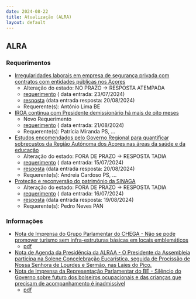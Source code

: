 ```yaml
---
date: 2024-08-22
title: Atualização (ALRA)
layout: default
---
```

## ALRA

### Requerimentos

* [Irregularidades laborais em empresa de segurança privada com contratos com entidades públicas nos Açores](http://base.alra.pt:82/4DACTION/w_pesquisa_registo/4/8419)
  * Alteração do estado: NO PRAZO → RESPOSTA ATEMPADA
  * [requerimento](http://base.alra.pt:82/Doc_Req/XIIIreque100.pdf) ( data entrada: 23/07/2024)
  * [resposta](http://base.alra.pt:82/Doc_Req/XIIIrequeresp100.pdf) (data entrada resposta: 20/08/2024)
  * Requerente(s): António Lima BE
* [IROA continua com Presidente demissionário há mais de oito meses](http://base.alra.pt:82/4DACTION/w_pesquisa_registo/4/8471)
  * Novo Requerimento
  * [requerimento](http://base.alra.pt:82/Doc_Req/XIIIreque127.pdf) ( data entrada: 21/08/2024)
  * Requerente(s): Patrícia Miranda PS, ...
* [Estudos encomendados pelo Governo Regional para quantificar sobrecustos da Região Autónoma dos Açores nas áreas da saúde e da educação](http://base.alra.pt:82/4DACTION/w_pesquisa_registo/4/8396)
  * Alteração do estado: FORA DE PRAZO → RESPOSTA TADIA
  * [requerimento](http://base.alra.pt:82/Doc_Req/XIIIreque86.pdf) ( data entrada: 15/07/2024)
  * [resposta](http://base.alra.pt:82/Doc_Req/XIIIrequeresp86.pdf) (data entrada resposta: 20/08/2024)
  * Requerente(s): Andreia Cardoso PS, ...
* [Proteção e reconversão do património da SINAGA](http://base.alra.pt:82/4DACTION/w_pesquisa_registo/4/8400)
  * Alteração do estado: FORA DE PRAZO → RESPOSTA TADIA
  * [requerimento](http://base.alra.pt:82/Doc_Req/XIIIreque88.pdf) ( data entrada: 16/07/2024)
  * [resposta](http://base.alra.pt:82/Doc_Req/XIIIrequeresp88.pdf) (data entrada resposta: 19/08/2024)
  * Requerente(s): Pedro Neves PAN

### Informações

* [Nota de Imprensa do Grupo Parlamentar do CHEGA - Não se pode promover turismo sem infra-estruturas básicas em locais emblemáticos](http://base.alra.pt:82/4DACTION/w_pesquisa_registo/8/20097)
  * [pdf](http://base.alra.pt:82/Doc_Noticias/NI20097.pdf)
* [Nota de Agenda da Presidência da ALRAA - O Presidente da Assembleia participa na Solene Concelebração Eucarística, seguida de Procissão de Nossa Senhora de Lourdes e Sermão, nas Lajes do Pico.](http://base.alra.pt:82/4DACTION/w_pesquisa_registo/8/20098)
* [Nota de Imprensa da Representação Parlamentar do BE - Silêncio do Governo sobre futuro dos bolseiros ocupacionais e das crianças que precisam de acompanhamento é inadmissível](http://base.alra.pt:82/4DACTION/w_pesquisa_registo/8/20101)
  * [pdf](http://base.alra.pt:82/Doc_Noticias/NI20101.pdf)
